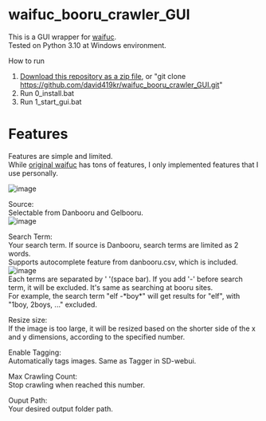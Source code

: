 # waifuc_booru_crawler_GUI
This is a GUI wrapper for [waifuc](https://github.com/deepghs/waifuc).  
Tested on Python 3.10 at Windows environment.  
  
How to run
1. [Download this repository as a zip file](https://github.com/david419kr/waifuc_booru_crawler_GUI/archive/refs/heads/main.zip), or "git clone https://github.com/david419kr/waifuc_booru_crawler_GUI.git"
2. Run 0_install.bat
3. Run 1_start_gui.bat

# Features
Features are simple and limited.  
While [original waifuc](https://github.com/deepghs/waifuc) has tons of features, I only implemented features that I use personally.  
  
![image](https://github.com/user-attachments/assets/f53a6468-174c-4409-a9b7-32943f561b3f)

Source:  
Selectable from Danbooru and Gelbooru.  
![image](https://github.com/user-attachments/assets/5b7b3607-c08e-449d-bc90-2826a52617e2)

Search Term:  
Your search term. If source is Danbooru, search terms are limited as 2 words.  
Supports autocomplete feature from danbooru.csv, which is included.    
![image](https://github.com/user-attachments/assets/27e5975a-f9d3-4e11-acb0-3081a7c224e5)  
Each terms are separated by ' '(space bar). If you add '-' before search term, it will be excluded. It's same as searching at booru sites.  
For example, the search term "elf -\*boy\*" will get results for "elf", with "1boy, 2boys, ..." excluded.  


Resize size:  
If the image is too large, it will be resized based on the shorter side of the x and y dimensions, according to the specified number.  
  
Enable Tagging:  
Automatically tags images. Same as Tagger in SD-webui.  
  
Max Crawling Count:  
Stop crawling when reached this number.  
  
Ouput Path:  
Your desired output folder path.
